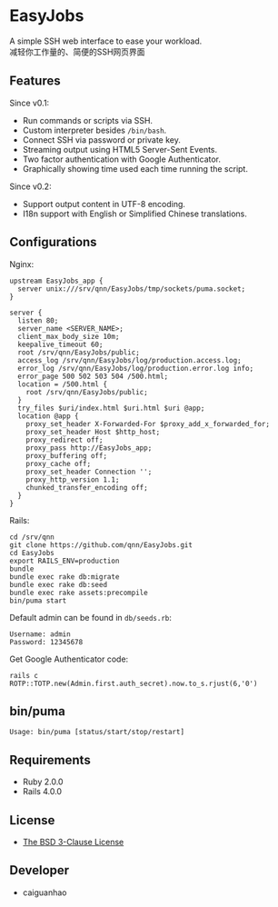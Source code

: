 EasyJobs
========

A simple SSH web interface to ease your workload.  
减轻你工作量的、简便的SSH网页界面

Features
--------

Since v0.1:

* Run commands or scripts via SSH.
* Custom interpreter besides ``/bin/bash``.
* Connect SSH via password or private key.
* Streaming output using HTML5 Server-Sent Events.
* Two factor authentication with Google Authenticator.
* Graphically showing time used each time running the script.

Since v0.2:

* Support output content in UTF-8 encoding.
* I18n support with English or Simplified Chinese translations.

Configurations
--------------

Nginx:

    upstream EasyJobs_app {
      server unix:///srv/qnn/EasyJobs/tmp/sockets/puma.socket;
    }

    server {
      listen 80;
      server_name <SERVER_NAME>;
      client_max_body_size 10m;
      keepalive_timeout 60;
      root /srv/qnn/EasyJobs/public;
      access_log /srv/qnn/EasyJobs/log/production.access.log;
      error_log /srv/qnn/EasyJobs/log/production.error.log info;
      error_page 500 502 503 504 /500.html;
      location = /500.html {
        root /srv/qnn/EasyJobs/public;
      }
      try_files $uri/index.html $uri.html $uri @app;
      location @app {
        proxy_set_header X-Forwarded-For $proxy_add_x_forwarded_for;
        proxy_set_header Host $http_host;
        proxy_redirect off;
        proxy_pass http://EasyJobs_app;
        proxy_buffering off;
        proxy_cache off;
        proxy_set_header Connection '';
        proxy_http_version 1.1;
        chunked_transfer_encoding off;
      }
    }

Rails:

    cd /srv/qnn
    git clone https://github.com/qnn/EasyJobs.git
    cd EasyJobs
    export RAILS_ENV=production
    bundle
    bundle exec rake db:migrate
    bundle exec rake db:seed
    bundle exec rake assets:precompile
    bin/puma start

Default admin can be found in ``db/seeds.rb``:

    Username: admin
    Password: 12345678

Get Google Authenticator code:

    rails c
    ROTP::TOTP.new(Admin.first.auth_secret).now.to_s.rjust(6,'0')

bin/puma
--------

    Usage: bin/puma [status/start/stop/restart]

Requirements
------------

* Ruby 2.0.0
* Rails 4.0.0

License
-------

* [The BSD 3-Clause License](https://github.com/qnn/EasyJobs/blob/master/LICENSE)

Developer
---------

* caiguanhao
